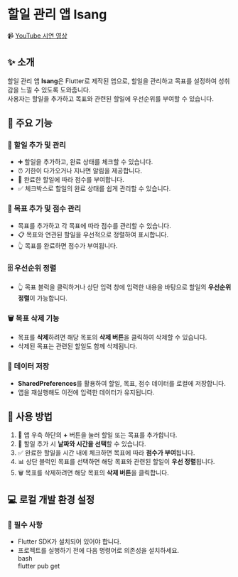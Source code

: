 # 할일 관리 앱 Isang  
📹 [YouTube 시연 영상](https://youtu.be/5hS4xEygOMU?feature=shared)  

## ✨ 소개  
할일 관리 앱 **Isang**은 Flutter로 제작된 앱으로, 할일을 관리하고 목표를 설정하여 성취감을 느낄 수 있도록 도와줍니다.<br>사용자는 할일을 추가하고 목표와 관련된 할일에 우선순위를 부여할 수 있습니다.  

## 🔑 주요 기능  

### 📝 할일 추가 및 관리  
- ➕ 할일을 추가하고, 완료 상태를 체크할 수 있습니다.  
- ⏰ 기한이 다가오거나 지나면 알림을 제공합니다.  
- 🎯 완료한 할일에 따라 점수를 부여합니다.  
- ✅ 체크박스로 할일의 완료 상태를 쉽게 관리할 수 있습니다.  

### 🎯 목표 추가 및 점수 관리  
- 목표를 추가하고 각 목표에 따라 점수를 관리할 수 있습니다.  
- 📋 목표와 연관된 할일을 우선적으로 정렬하여 표시합니다.  
- 👆 목표를 완료하면 점수가 부여됩니다.

### 🗄️ 우선순위 정렬  
- 👆 목표 블럭을 클릭하거나 상단 입력 창에 입력한 내용을 바탕으로 할일의 **우선순위 정렬**이 가능합니다.

### 🗑️ 목표 삭제 기능  
- 목표를 **삭제**하려면 해당 목표의 **삭제 버튼**을 클릭하여 삭제할 수 있습니다.  
- 삭제된 목표는 관련된 할일도 함께 삭제됩니다.

### 💾 데이터 저장  
- **SharedPreferences**를 활용하여 할일, 목표, 점수 데이터를 로컬에 저장합니다.  
- 앱을 재실행해도 이전에 입력한 데이터가 유지됩니다.  

## 🚀 사용 방법  
1. 🔼 앱 우측 하단의 **+** 버튼을 눌러 할일 또는 목표를 추가합니다.  
2. 📅 할일 추가 시 **날짜와 시간을 선택**할 수 있습니다.  
3. ✅ 완료한 할일을 시간 내에 체크하면 목표에 따라 **점수가 부여**됩니다.  
4. 📊 상단 블럭인 목표를 선택하면 해당 목표와 관련된 할일이 **우선 정렬**됩니다.  
5. 🗑️ 목표를 삭제하려면 해당 목표의 **삭제 버튼**을 클릭합니다.  

## 💻 로컬 개발 환경 설정  
### 🔧 필수 사항  
- Flutter SDK가 설치되어 있어야 합니다.  
- 프로젝트를 실행하기 전에 다음 명령어로 의존성을 설치하세요.  
 bash  
  flutter pub get  

  
